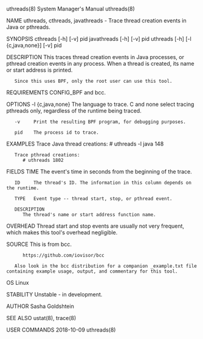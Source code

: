 uthreads(8)							    System Manager's Manual							   uthreads(8)

NAME
       uthreads, cthreads, javathreads - Trace thread creation events in Java or pthreads.

SYNOPSIS
       cthreads [-h] [-v] pid javathreads [-h] [-v] pid uthreads [-h] [-l {c,java,none}] [-v] pid

DESCRIPTION
       This traces thread creation events in Java processes, or pthread creation events in any process. When a thread is created, its name or start address is
       printed.

       Since this uses BPF, only the root user can use this tool.

REQUIREMENTS
       CONFIG_BPF and bcc.

OPTIONS
       -l {c,java,none}
	      The language to trace. C and none select tracing pthreads only, regardless of the runtime being traced.

       -v     Print the resulting BPF program, for debugging purposes.

       pid    The process id to trace.

EXAMPLES
       Trace Java thread creations:
	      # uthreads -l java 148

       Trace pthread creations:
	      # uthreads 1802

FIELDS
       TIME   The event's time in seconds from the beginning of the trace.

       ID     The thread's ID. The information in this column depends on the runtime.

       TYPE   Event type -- thread start, stop, or pthread event.

       DESCRIPTION
	      The thread's name or start address function name.

OVERHEAD
       Thread start and stop events are usually not very frequent, which makes this tool's overhead negligible.

SOURCE
       This is from bcc.

	      https://github.com/iovisor/bcc

       Also look in the bcc distribution for a companion _example.txt file containing example usage, output, and commentary for this tool.

OS
       Linux

STABILITY
       Unstable - in development.

AUTHOR
       Sasha Goldshtein

SEE ALSO
       ustat(8), trace(8)

USER COMMANDS								  2018-10-09								   uthreads(8)
